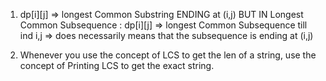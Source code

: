 1)  dp[i][j] => longest Common Substring ENDING  at (i,j) 
    BUT IN Longest Common Subsequence : 
    dp[i][j] => longest Common Subsequence till ind i,j => does necessarily means that the subsequence is ending at (i,j)

2) Whenever you use the concept of LCS to get the len of a string, use the concept of Printing LCS to get the exact string.